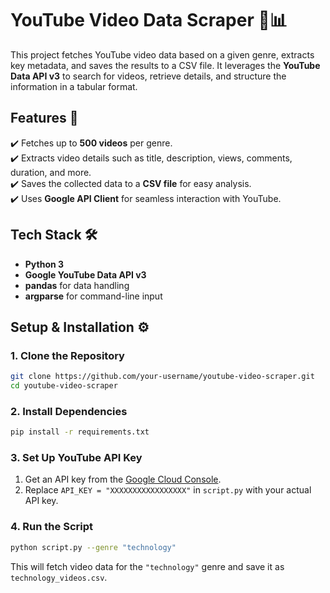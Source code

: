 

# **YouTube Video Data Scraper** 🎥📊  

This project fetches YouTube video data based on a given genre, extracts key metadata, and saves the results to a CSV file. It leverages the **YouTube Data API v3** to search for videos, retrieve details, and structure the information in a tabular format.

## **Features** 🚀  
✔️ Fetches up to **500 videos** per genre.  
✔️ Extracts video details such as title, description, views, comments, duration, and more.  
✔️ Saves the collected data to a **CSV file** for easy analysis.  
✔️ Uses **Google API Client** for seamless interaction with YouTube.  

## **Tech Stack** 🛠️  
- **Python 3**  
- **Google YouTube Data API v3**  
- **pandas** for data handling  
- **argparse** for command-line input  

## **Setup & Installation** ⚙️  

### **1. Clone the Repository**  
```sh
git clone https://github.com/your-username/youtube-video-scraper.git
cd youtube-video-scraper
```

### **2. Install Dependencies**  
```sh
pip install -r requirements.txt
```

### **3. Set Up YouTube API Key**  
1. Get an API key from the [Google Cloud Console](https://console.cloud.google.com/).  
2. Replace `API_KEY = "XXXXXXXXXXXXXXXXX"` in `script.py` with your actual API key.  

### **4. Run the Script**  
```sh
python script.py --genre "technology"
```
This will fetch video data for the `"technology"` genre and save it as `technology_videos.csv`.

